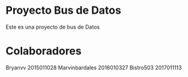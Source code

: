 # Proyecto Bus de Datos
Este es una proyecto de bus de Datos

# Colaboradores

Bryanvv 2015011028
Marvinbardales 2016010327
Bistro503 2017011113
